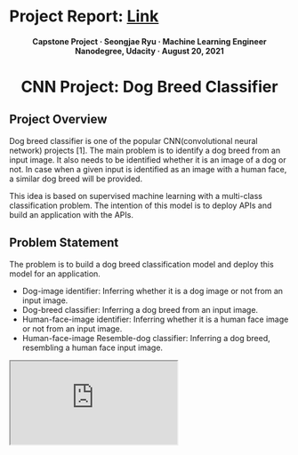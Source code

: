 # Project Report: [Link](https://docs.google.com/document/d/e/2PACX-1vQkdawquI-mjghL2p4JXr78aZVZby9TW9gpIfPrqYBrtLZ82e5vIxh3V4gsWDOXJoLv2iwsTwJEHBlc/pub)
####
#### <p align="center">Capstone Project · Seongjae Ryu · Machine Learning Engineer Nanodegree, Udacity · August 20, 2021</p>

# <p align="center">CNN Project: Dog Breed Classifier</p>

## Project Overview

Dog breed classifier is one of the popular CNN(convolutional neural network) projects [1]. The main problem is to identify a dog breed from an input image. It also needs to be identified whether it is an image of a dog or not. In case when a given input is identified as an image with a human face, a similar dog breed will be provided.

This idea is based on supervised machine learning with a multi-class classification problem. The intention of this model is to deploy APIs and build an application with the APIs.

## Problem Statement

The problem is to build a dog breed classification model and deploy this model for an application.

-   Dog-image identifier: Inferring whether it is a dog image or not from an input image.
-   Dog-breed classifier: Inferring a dog breed from an input image.
-   Human-face-image identifier: Inferring whether it is a human face image or not from an input image.
-   Human-face-image Resemble-dog classifier: Inferring a dog breed, resembling a human face input image.

<iframe src="https://docs.google.com/document/d/e/2PACX-1vSghU9n_8EI9eNw47sI8OURdOke9u98faR61YWWBE4a_Yvge3vr5iIeV5AN6OUi1Dnp3sMzXCEp8RU6/pub?embedded=true"></iframe>
